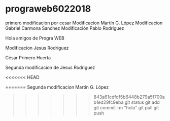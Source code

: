 ﻿# prograweb6022018
primero modificacion por cesar
Modificacion Martín G. López
Modificacion Gabriel Carmona Sanchez
Modificación Pablo Rodriguez


Hola amigos de Progra WEB

Modificacion Jesus Rodriguez


César Primero Huerta

Segunda modificacion de Jesus Rodriguez

<<<<<<< HEAD

=======
Segunda modificacion Martin G. López
>>>>>>> 843a61cdfdf5b6448b279a5f700ab1ed29fc9eba
git status
git add
git commit -m "hola"
git pull
git push